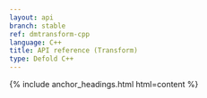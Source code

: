 ```yaml
---
layout: api
branch: stable
ref: dmtransform-cpp
language: C++
title: API reference (Transform)
type: Defold C++
---
```

{% include anchor_headings.html html=content %}